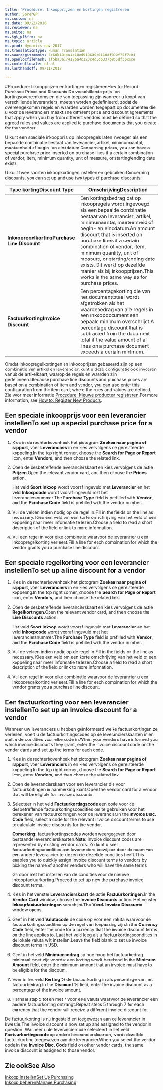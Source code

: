 ```yaml
---
title: 'Procedure: Inkoopprijzen en kortingen registreren'
author: SorenGP
ms.custom: na
ms.date: 09/22/2016
ms.reviewer: na
ms.suite: na
ms.tgt_pltfrm: na
ms.topic: article
ms.prod: dynamics-nav-2017
ms.translationtype: Human Translation
ms.sourcegitcommit: 6b60b1344a1e18ad91863046110df880f75f7c04
ms.openlocfilehash: af5ba3a17412ba4c123c4d3cb337b8d5df36cace
ms.contentlocale: nl-nl
ms.lasthandoff: 09/11/2017

---
```


#<a name="how-to-record-purchase-prices-and-discounts"></a><span data-ttu-id="8da84-102">Procedure: Inkoopprijzen en kortingen registreren</span><span class="sxs-lookup"><span data-stu-id="8da84-102">How to: Record Purchase Prices and Discounts</span></span>
<span data-ttu-id="8da84-103">De verschillende prijs- en kortingsovereenkomsten die van toepassing zijn wanneer u koopt van verschillende leveranciers, moeten worden gedefinieerd, zodat de overeengekomen regels en waarden worden toegepast op documenten die u voor de leveranciers maakt.</span><span class="sxs-lookup"><span data-stu-id="8da84-103">The different price and discount agreements that apply when you buy from different vendors must be defined so that the agreed rules and values are applied to purchase documents that you create for the vendors.</span></span>

<span data-ttu-id="8da84-104">U kunt een speciale inkoopprijs op inkoopregels laten invoegen als een bepaalde combinatie bestaat van leverancier, artikel, minimumaantal, maateenheid of begin- en einddatum.</span><span class="sxs-lookup"><span data-stu-id="8da84-104">Concerning prices, you can have a special purchase price inserted on purchase lines if a certain combination of vendor, item, minimum quantity, unit of measure, or starting/ending date exists.</span></span>

<span data-ttu-id="8da84-105">U kunt twee soorten inkoopkortingen instellen en gebruiken:</span><span class="sxs-lookup"><span data-stu-id="8da84-105">Concerning discounts, you can set up and use two types of purchase discounts:</span></span>

|<span data-ttu-id="8da84-106">Type korting</span><span class="sxs-lookup"><span data-stu-id="8da84-106">Discount Type</span></span> |<span data-ttu-id="8da84-107">Omschrijving</span><span class="sxs-lookup"><span data-stu-id="8da84-107">Description</span></span> |
|--------------|------------|
|<span data-ttu-id="8da84-108">**Inkoopregelkorting**</span><span class="sxs-lookup"><span data-stu-id="8da84-108">**Purchase Line Discount**</span></span>|<span data-ttu-id="8da84-109">Een kortingsbedrag dat op inkoopregels wordt ingevoegd als een bepaalde combinatie bestaat van leverancier, artikel, minimumaantal, maateenheid of begin- en einddatum.</span><span class="sxs-lookup"><span data-stu-id="8da84-109">An amount discount that is inserted on purchase lines if a certain combination of vendor, item, minimum quantity, unit of measure, or starting/ending date exists.</span></span> <span data-ttu-id="8da84-110">Dit werkt op dezelfde manier als bij inkoopprijzen.</span><span class="sxs-lookup"><span data-stu-id="8da84-110">This works in the same way as for purchase prices.</span></span>|
|<span data-ttu-id="8da84-111">**Factuurkorting**</span><span class="sxs-lookup"><span data-stu-id="8da84-111">**Invoice Discount**</span></span>|<span data-ttu-id="8da84-112">Een percentagekorting die van het documenttotaal wordt afgetrokken als het waardebedrag van alle regels in een inkoopdocument een bepaald minimum overschrijdt.</span><span class="sxs-lookup"><span data-stu-id="8da84-112">A percentage discount that is subtracted from the document total if the value amount of all lines on a purchase document exceeds a certain minimum.</span></span>|

<span data-ttu-id="8da84-113">Omdat inkoopregelkortingen en inkoopprijzen gebaseerd zijn op een combinatie van artikel en leverancier, kunt u deze configuratie ook invoeren vanuit de artikelkaart, waarop de regels en waarden zijn gedefinieerd.</span><span class="sxs-lookup"><span data-stu-id="8da84-113">Because purchase line discounts and purchase prices are based on a combination of item and vendor, you can also enter this configuration from the item card, where the rules and values are defined.</span></span> <span data-ttu-id="8da84-114">Zie voor meer informatie [Procedure: Nieuwe producten registreren](inventory-how-register-new-products.md).</span><span class="sxs-lookup"><span data-stu-id="8da84-114">For more information, see [How to: Register New Products](inventory-how-register-new-products.md).</span></span>

## <a name="to-set-up-a-special-purchase-price-for-a-vendor"></a><span data-ttu-id="8da84-115">Een speciale inkoopprijs voor een leverancier instellen</span><span class="sxs-lookup"><span data-stu-id="8da84-115">To set up a special purchase price for a vendor</span></span>
1. <span data-ttu-id="8da84-116">Kies in de rechterbovenhoek het pictogram **Zoeken naar pagina of rapport**, voer **Leveranciers** in en kies vervolgens de gerelateerde koppeling.</span><span class="sxs-lookup"><span data-stu-id="8da84-116">In the top right corner, choose the **Search for Page or Report** icon, enter **Vendors**, and then choose the related link.</span></span>
2. <span data-ttu-id="8da84-117">Open de desbetreffende leverancierskaart en kies vervolgens de actie **Prijzen**.</span><span class="sxs-lookup"><span data-stu-id="8da84-117">Open the relevant vendor card, and then choose the **Prices** action.</span></span>

    <span data-ttu-id="8da84-118">Het veld **Soort inkoop** wordt vooraf ingevuld met **Leverancier** en het veld **Inkoopcode** wordt vooraf ingevuld met het leveranciersnummer.</span><span class="sxs-lookup"><span data-stu-id="8da84-118">The **Purchase Type** field is prefilled with **Vendor**, and the **Purchase Code** field is prefilled with the vendor number.</span></span>
3. <span data-ttu-id="8da84-119">Vul de velden indien nodig op de regel in.</span><span class="sxs-lookup"><span data-stu-id="8da84-119">Fill in the fields on the line as necessary.</span></span> <span data-ttu-id="8da84-120">Kies een veld om een korte omschrijving van het veld of een koppeling naar meer informatie te lezen.</span><span class="sxs-lookup"><span data-stu-id="8da84-120">Choose a field to read a short description of the field or link to more information.</span></span>
4. <span data-ttu-id="8da84-121">Vul een regel in voor elke combinatie waarvoor de leverancier u een inkoopregelkorting verleent.</span><span class="sxs-lookup"><span data-stu-id="8da84-121">Fill a line for each combination for which the vendor grants you a purchase line discount.</span></span>

## <a name="to-set-up-a-line-discount-for-a-vendor"></a><span data-ttu-id="8da84-122">Een speciale regelkorting voor een leverancier instellen</span><span class="sxs-lookup"><span data-stu-id="8da84-122">To set up a line discount for a vendor</span></span>
1. <span data-ttu-id="8da84-123">Kies in de rechterbovenhoek het pictogram **Zoeken naar pagina of rapport**, voer **Leveranciers** in en kies vervolgens de gerelateerde koppeling.</span><span class="sxs-lookup"><span data-stu-id="8da84-123">In the top right corner, choose the **Search for Page or Report** icon, enter **Vendors**, and then choose the related link.</span></span>
2. <span data-ttu-id="8da84-124">Open de desbetreffende leverancierskaart en kies vervolgens de actie **Regelkortingen**.</span><span class="sxs-lookup"><span data-stu-id="8da84-124">Open the relevant vendor card, and then choose the **Line Discounts** action.</span></span>

    <span data-ttu-id="8da84-125">Het veld **Soort inkoop** wordt vooraf ingevuld met **Leverancier** en het veld **Inkoopcode** wordt vooraf ingevuld met het leveranciersnummer.</span><span class="sxs-lookup"><span data-stu-id="8da84-125">The **Purchase Type** field is prefilled with **Vendor**, and the **Purchase Code** field is prefilled with the vendor number.</span></span>
3. <span data-ttu-id="8da84-126">Vul de velden indien nodig op de regel in.</span><span class="sxs-lookup"><span data-stu-id="8da84-126">Fill in the fields on the line as necessary.</span></span> <span data-ttu-id="8da84-127">Kies een veld om een korte omschrijving van het veld of een koppeling naar meer informatie te lezen.</span><span class="sxs-lookup"><span data-stu-id="8da84-127">Choose a field to read a short description of the field or link to more information.</span></span>
4. <span data-ttu-id="8da84-128">Vul een regel in voor elke combinatie waarvoor de leverancier u een inkoopregelkorting verleent.</span><span class="sxs-lookup"><span data-stu-id="8da84-128">Fill a line for each combination for which the vendor grants you a purchase line discount.</span></span>

## <a name="to-set-up-an-invoice-discount-for-a-vendor"></a><span data-ttu-id="8da84-129">Een factuurkorting voor een leverancier instellen</span><span class="sxs-lookup"><span data-stu-id="8da84-129">To set up an invoice discount for a vendor</span></span>
<span data-ttu-id="8da84-130">Wanneer uw leveranciers u hebben geïnformeerd welke factuurkortingen ze verlenen, voert u de factuurkortingscodes op de leverancierskaarten in en stelt u de condities voor elke code in.</span><span class="sxs-lookup"><span data-stu-id="8da84-130">When your vendors have informed you which invoice discounts they grant, enter the invoice discount code on the vendor cards and set up the terms for each code.</span></span>

1. <span data-ttu-id="8da84-131">Kies in de rechterbovenhoek het pictogram **Zoeken naar pagina of rapport**, voer **Leveranciers** in en kies vervolgens de gerelateerde koppeling.</span><span class="sxs-lookup"><span data-stu-id="8da84-131">In the top right corner, choose the **Search for Page or Report** icon, enter **Vendors**, and then choose the related link.</span></span>
2. <span data-ttu-id="8da84-132">Open de leverancierskaart voor een leverancier die voor factuurkortingen in aanmerking komt.</span><span class="sxs-lookup"><span data-stu-id="8da84-132">Open the vendor card for a vendor that will be eligible for invoice discounts.</span></span>
3. <span data-ttu-id="8da84-133">Selecteer in het veld **Factuurkortingscode** een code voor de desbetreffende factuurkortingscondities om te gebruiken voor het berekenen van factuurkortingen voor de leverancier.</span><span class="sxs-lookup"><span data-stu-id="8da84-133">In the **Invoice Disc. Code** field, select a code for the relevant invoice discount terms to use to calculate invoice discounts for the vendor.</span></span>

    <span data-ttu-id="8da84-134">**Opmerking**: factuurkortingscodes worden weergegeven door bestaande leverancierskaarten.</span><span class="sxs-lookup"><span data-stu-id="8da84-134">**Note**: Invoice discount codes are represented by existing vendor cards.</span></span> <span data-ttu-id="8da84-135">Zo kunt u snel factuurkortingscondities aan leveranciers toewijzen door de naam van een andere leverancier te kiezen die dezelfde condities heeft.</span><span class="sxs-lookup"><span data-stu-id="8da84-135">This enables you to quickly assign invoice discount terms to vendors by picking the name of another vendors who will have the same terms.</span></span>

    <span data-ttu-id="8da84-136">Ga door met het instellen van de condities voor de nieuwe inkoopfactuurkorting.</span><span class="sxs-lookup"><span data-stu-id="8da84-136">Proceed to set up new the purchase invoice discount terms.</span></span>
4. <span data-ttu-id="8da84-137">Kies in het venster **Leverancierskaart** de actie **Factuurkortingen**.</span><span class="sxs-lookup"><span data-stu-id="8da84-137">In the **Vendor Card** window, choose the **Invoice Discounts** action.</span></span> <span data-ttu-id="8da84-138">Het venster **Inkoopfactuurkortingen** verschijnt.</span><span class="sxs-lookup"><span data-stu-id="8da84-138">The **Vend. Invoice Discounts** window opens.</span></span>
5. <span data-ttu-id="8da84-139">Geef in het veld **Valutacode** de code op voor een valuta waarvoor de factuurkortingscondities op de regel van toepassing zijn.</span><span class="sxs-lookup"><span data-stu-id="8da84-139">In the **Currency Code** field, enter the code for a currency that the invoice discount terms on the line applies to.</span></span> <span data-ttu-id="8da84-140">Laat het veld leeg als u factuurkortingscondities in de lokale valuta wilt instellen.</span><span class="sxs-lookup"><span data-stu-id="8da84-140">Leave the field blank to set up invoice discount terms in USD.</span></span>
6. <span data-ttu-id="8da84-141">Geef in het veld **Minimumbedrag** op hoe hoog het factuurbedrag minimaal moet zijn voordat een korting wordt berekend.</span><span class="sxs-lookup"><span data-stu-id="8da84-141">In the **Minimum Amount** field, enter the minimum amount that an invoice must have to be eligible for the discount.</span></span>
7. <span data-ttu-id="8da84-142">Voer in het veld **Korting %** de factuurkorting in als percentage van het factuurbedrag.</span><span class="sxs-lookup"><span data-stu-id="8da84-142">In the **Discount %** field, enter the invoice discount as a percentage of the invoice amount.</span></span>
8. <span data-ttu-id="8da84-143">Herhaal stap 5 tot en met 7 voor elke valuta waarvoor de leverancier een andere factuurkorting ontvangt.</span><span class="sxs-lookup"><span data-stu-id="8da84-143">Repeat steps 5 through 7 for each currency that the vendor will receive a different invoice discount for.</span></span>

<span data-ttu-id="8da84-144">De factuurkorting is nu ingesteld en toegewezen aan de leverancier in kwestie.</span><span class="sxs-lookup"><span data-stu-id="8da84-144">The invoice discount is now set up and assigned to the vendor in question.</span></span> <span data-ttu-id="8da84-145">Wanneer u de leveranciercode selecteert in het veld **Factuurkortingscode** op andere leverancierskaarten, wordt dezelfde factuurkorting toegewezen aan die leverancier.</span><span class="sxs-lookup"><span data-stu-id="8da84-145">When you select the vendor code in the **Invoice Disc. Code** field on other vendor cards, the same invoice discount is assigned to those vendor.</span></span>

## <a name="see-also"></a><span data-ttu-id="8da84-146">Zie ook</span><span class="sxs-lookup"><span data-stu-id="8da84-146">See Also</span></span>  
[<span data-ttu-id="8da84-147">Inkoop instellen</span><span class="sxs-lookup"><span data-stu-id="8da84-147">Set Up Purchasing</span></span>](purchasing-setup-purchasing.md)  
[<span data-ttu-id="8da84-148">Inkoop beheren</span><span class="sxs-lookup"><span data-stu-id="8da84-148">Manage Purchasing</span></span>](purchasing-manage-purchasing.md)

